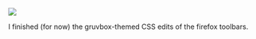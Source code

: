 ![](https://db-feed.s3.amazonaws.com/legacy/Screenshot_from_2020_04_01_23_57_01-1585799924105.png)

I finished (for now) the gruvbox-themed CSS edits of the firefox toolbars.
